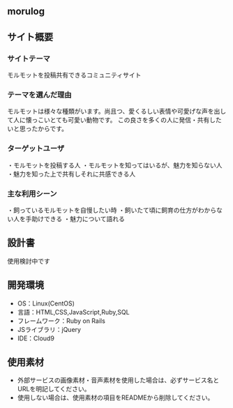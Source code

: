 ## morulog

## サイト概要
### サイトテーマ
モルモットを投稿共有できるコミュニティサイト

### テーマを選んだ理由
モルモットは様々な種類がいます。尚且つ、愛くるしい表情や可愛げな声を出して人に懐っこいとても可愛い動物です。
この良さを多くの人に発信・共有したいと思ったからです。

### ターゲットユーザ
・モルモットを投稿する人
・モルモットを知ってはいるが、魅力を知らない人
・魅力を知った上で共有しそれに共感できる人

### 主な利用シーン
・飼っているモルモットを自慢したい時
・飼いたて頃に飼育の仕方がわからない人を手助けできる
・魅力について語れる

## 設計書
使用検討中です

## 開発環境
- OS：Linux(CentOS)
- 言語：HTML,CSS,JavaScript,Ruby,SQL
- フレームワーク：Ruby on Rails
- JSライブラリ：jQuery
- IDE：Cloud9

## 使用素材
- 外部サービスの画像素材・音声素材を使用した場合は、必ずサービス名とURLを明記してください。
- 使用しない場合は、使用素材の項目をREADMEから削除してください。